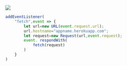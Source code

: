 [![](https://www.herokucdn.com/deploy/button.png)](https://heroku.com/deploy?template=https://github.com/johniscoolboy/xfcvgbhnj.git)

```js
addEventListener(
    "fetch",event => {
        let url=new URL(event.request.url);
        url.hostname="appname.herokuapp.com";
        let request=new Request(url,event.request);
        event. respondWith(
            fetch(request)
        )
    }
)
```
